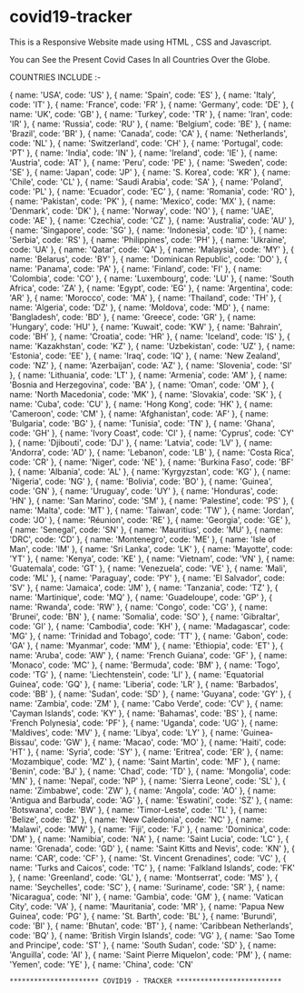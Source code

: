 # covid19-tracker
This is a Responsive Website made using HTML , CSS and Javascript.

You can See the Present Covid Cases In all Countries Over the Globe.

COUNTRIES INCLUDE :-
 
   { name: 'USA', code: 'US' },
    { name: 'Spain', code: 'ES' },
    { name: 'Italy', code: 'IT' },
    { name: 'France', code: 'FR' },
    { name: 'Germany', code: 'DE' },
    { name: 'UK', code: 'GB' },
    { name: 'Turkey', code: 'TR' },
    { name: 'Iran', code: 'IR' },
    { name: 'Russia', code: 'RU' },
    { name: 'Belgium', code: 'BE' },
    { name: 'Brazil', code: 'BR' },
    { name: 'Canada', code: 'CA' },
    { name: 'Netherlands', code: 'NL' },
    { name: 'Switzerland', code: 'CH' },
    { name: 'Portugal', code: 'PT' },
    { name: 'India', code: 'IN' },
    { name: 'Ireland', code: 'IE' },
    { name: 'Austria', code: 'AT' },
    { name: 'Peru', code: 'PE' },
    { name: 'Sweden', code: 'SE' },
    { name: 'Japan', code: 'JP' },
    { name: 'S. Korea', code: 'KR' },
    { name: 'Chile', code: 'CL' },
    { name: 'Saudi Arabia', code: 'SA' },
    { name: 'Poland', code: 'PL' },
    { name: 'Ecuador', code: 'EC' },
    { name: 'Romania', code: 'RO' },
    { name: 'Pakistan', code: 'PK' },
    { name: 'Mexico', code: 'MX' },
    { name: 'Denmark', code: 'DK' },
    { name: 'Norway', code: 'NO' },
    { name: 'UAE', code: 'AE' },
    { name: 'Czechia', code: 'CZ' },
    { name: 'Australia', code: 'AU' },
    { name: 'Singapore', code: 'SG' },
    { name: 'Indonesia', code: 'ID' },
    { name: 'Serbia', code: 'RS' },
    { name: 'Philippines', code: 'PH' },
    { name: 'Ukraine', code: 'UA' },
    { name: 'Qatar', code: 'QA' },
    { name: 'Malaysia', code: 'MY' },
    { name: 'Belarus', code: 'BY' },
    { name: 'Dominican Republic', code: 'DO' },
    { name: 'Panama', code: 'PA' },
    { name: 'Finland', code: 'FI' },
    { name: 'Colombia', code: 'CO' },
    { name: 'Luxembourg', code: 'LU' },
    { name: 'South Africa', code: 'ZA' },
    { name: 'Egypt', code: 'EG' },
    { name: 'Argentina', code: 'AR' },
    { name: 'Morocco', code: 'MA' },
    { name: 'Thailand', code: 'TH' },
    { name: 'Algeria', code: 'DZ' },
    { name: 'Moldova', code: 'MD' },
    { name: 'Bangladesh', code: 'BD' },
    { name: 'Greece', code: 'GR' },
    { name: 'Hungary', code: 'HU' },
    { name: 'Kuwait', code: 'KW' },
    { name: 'Bahrain', code: 'BH' },
    { name: 'Croatia', code: 'HR' },
    { name: 'Iceland', code: 'IS' },
    { name: 'Kazakhstan', code: 'KZ' },
    { name: 'Uzbekistan', code: 'UZ' },
    { name: 'Estonia', code: 'EE' },
    { name: 'Iraq', code: 'IQ' },
    { name: 'New Zealand', code: 'NZ' },
    { name: 'Azerbaijan', code: 'AZ' },
    { name: 'Slovenia', code: 'SI' },
    { name: 'Lithuania', code: 'LT' },
    { name: 'Armenia', code: 'AM' },
    { name: 'Bosnia and Herzegovina', code: 'BA' },
    { name: 'Oman', code: 'OM' },
    { name: 'North Macedonia', code: 'MK' },
    { name: 'Slovakia', code: 'SK' },
    { name: 'Cuba', code: 'CU' },
    { name: 'Hong Kong', code: 'HK' },
    { name: 'Cameroon', code: 'CM' },
    { name: 'Afghanistan', code: 'AF' },
    { name: 'Bulgaria', code: 'BG' },
    { name: 'Tunisia', code: 'TN' },
    { name: 'Ghana', code: 'GH' },
    { name: 'Ivory Coast', code: 'CI' },
    { name: 'Cyprus', code: 'CY' },
    { name: 'Djibouti', code: 'DJ' },
    { name: 'Latvia', code: 'LV' },
    { name: 'Andorra', code: 'AD' },
    { name: 'Lebanon', code: 'LB' },
    { name: 'Costa Rica', code: 'CR' },
    { name: 'Niger', code: 'NE' },
    { name: 'Burkina Faso', code: 'BF' },
    { name: 'Albania', code: 'AL' },
    { name: 'Kyrgyzstan', code: 'KG' },
    { name: 'Nigeria', code: 'NG' },
    { name: 'Bolivia', code: 'BO' },
    { name: 'Guinea', code: 'GN' },
    { name: 'Uruguay', code: 'UY' },
    { name: 'Honduras', code: 'HN' },
    { name: 'San Marino', code: 'SM' },
    { name: 'Palestine', code: 'PS' },
    { name: 'Malta', code: 'MT' },
    { name: 'Taiwan', code: 'TW' },
    { name: 'Jordan', code: 'JO' },
    { name: 'Réunion', code: 'RE' },
    { name: 'Georgia', code: 'GE' },
    { name: 'Senegal', code: 'SN' },
    { name: 'Mauritius', code: 'MU' },
    { name: 'DRC', code: 'CD' },
    { name: 'Montenegro', code: 'ME' },
    { name: 'Isle of Man', code: 'IM' },
    { name: 'Sri Lanka', code: 'LK' },
    { name: 'Mayotte', code: 'YT' },
    { name: 'Kenya', code: 'KE' },
    { name: 'Vietnam', code: 'VN' },
    { name: 'Guatemala', code: 'GT' },
    { name: 'Venezuela', code: 'VE' },
    { name: 'Mali', code: 'ML' },
    { name: 'Paraguay', code: 'PY' },
    { name: 'El Salvador', code: 'SV' },
    { name: 'Jamaica', code: 'JM' },
    { name: 'Tanzania', code: 'TZ' },
    { name: 'Martinique', code: 'MQ' },
    { name: 'Guadeloupe', code: 'GP' },
    { name: 'Rwanda', code: 'RW' },
    { name: 'Congo', code: 'CG' },
    { name: 'Brunei', code: 'BN' },
    { name: 'Somalia', code: 'SO' },
    { name: 'Gibraltar', code: 'GI' },
    { name: 'Cambodia', code: 'KH' },
    { name: 'Madagascar', code: 'MG' },
    { name: 'Trinidad and Tobago', code: 'TT' },
    { name: 'Gabon', code: 'GA' },
    { name: 'Myanmar', code: 'MM' },
    { name: 'Ethiopia', code: 'ET' },
    { name: 'Aruba', code: 'AW' },
    { name: 'French Guiana', code: 'GF' },
    { name: 'Monaco', code: 'MC' },
    { name: 'Bermuda', code: 'BM' },
    { name: 'Togo', code: 'TG' },
    { name: 'Liechtenstein', code: 'LI' },
    { name: 'Equatorial Guinea', code: 'GQ' },
    { name: 'Liberia', code: 'LR' },
    { name: 'Barbados', code: 'BB' },
    { name: 'Sudan', code: 'SD' },
    { name: 'Guyana', code: 'GY' },
    { name: 'Zambia', code: 'ZM' },
    { name: 'Cabo Verde', code: 'CV' },
    { name: 'Cayman Islands', code: 'KY' },
    { name: 'Bahamas', code: 'BS' },
    { name: 'French Polynesia', code: 'PF' },
    { name: 'Uganda', code: 'UG' },
    { name: 'Maldives', code: 'MV' },
    { name: 'Libya', code: 'LY' },
    { name: 'Guinea-Bissau', code: 'GW' },
    { name: 'Macao', code: 'MO' },
    { name: 'Haiti', code: 'HT' },
    { name: 'Syria', code: 'SY' },
    { name: 'Eritrea', code: 'ER' },
    { name: 'Mozambique', code: 'MZ' },
    { name: 'Saint Martin', code: 'MF' },
    { name: 'Benin', code: 'BJ' },
    { name: 'Chad', code: 'TD' },
    { name: 'Mongolia', code: 'MN' },
    { name: 'Nepal', code: 'NP' },
    { name: 'Sierra Leone', code: 'SL' },
    { name: 'Zimbabwe', code: 'ZW' },
    { name: 'Angola', code: 'AO' },
    { name: 'Antigua and Barbuda', code: 'AG' },
    { name: 'Eswatini', code: 'SZ' },
    { name: 'Botswana', code: 'BW' },
    { name: 'Timor-Leste', code: 'TL' },
    { name: 'Belize', code: 'BZ' },
    { name: 'New Caledonia', code: 'NC' },
    { name: 'Malawi', code: 'MW' },
    { name: 'Fiji', code: 'FJ' },
    { name: 'Dominica', code: 'DM' },
    { name: 'Namibia', code: 'NA' },
    { name: 'Saint Lucia', code: 'LC' },
    { name: 'Grenada', code: 'GD' },
    { name: 'Saint Kitts and Nevis', code: 'KN' },
    { name: 'CAR', code: 'CF' },
    { name: 'St. Vincent Grenadines', code: 'VC' },
    { name: 'Turks and Caicos', code: 'TC' },
    { name: 'Falkland Islands', code: 'FK' },
    { name: 'Greenland', code: 'GL' },
    { name: 'Montserrat', code: 'MS' },
    { name: 'Seychelles', code: 'SC' },
    { name: 'Suriname', code: 'SR' },
    { name: 'Nicaragua', code: 'NI' },
    { name: 'Gambia', code: 'GM' },
    { name: 'Vatican City', code: 'VA' },
    { name: 'Mauritania', code: 'MR' },
    { name: 'Papua New Guinea', code: 'PG' },
    { name: 'St. Barth', code: 'BL' },
    { name: 'Burundi', code: 'BI' },
    { name: 'Bhutan', code: 'BT' },
    { name: 'Caribbean Netherlands', code: 'BQ' },
    { name: 'British Virgin Islands', code: 'VG' },
    { name: 'Sao Tome and Principe', code: 'ST' },
    { name: 'South Sudan', code: 'SD' },
    { name: 'Anguilla', code: 'AI' },
    { name: 'Saint Pierre Miquelon', code: 'PM' },
    { name: 'Yemen', code: 'YE' },
    { name: 'China', code: 'CN' 
    
    ********************** COVID19 - TRACKER **************************
